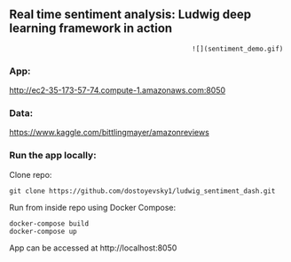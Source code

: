 
## Real time sentiment analysis: Ludwig deep learning framework in action

                                                  
                                                  ![](sentiment_demo.gif)


### App:

http://ec2-35-173-57-74.compute-1.amazonaws.com:8050

### Data:

https://www.kaggle.com/bittlingmayer/amazonreviews

### Run the app locally:

Clone repo:
```
git clone https://github.com/dostoyevsky1/ludwig_sentiment_dash.git
```
Run from inside repo using Docker Compose:
```
docker-compose build
docker-compose up
```
App can be accessed at http://localhost:8050
